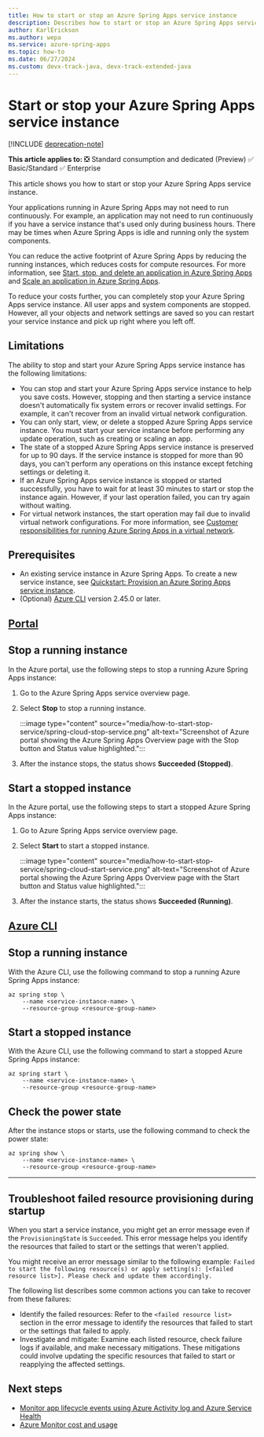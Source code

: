 ```yaml
---
title: How to start or stop an Azure Spring Apps service instance
description: Describes how to start or stop an Azure Spring Apps service instance
author: KarlErickson
ms.author: wepa
ms.service: azure-spring-apps
ms.topic: how-to
ms.date: 06/27/2024
ms.custom: devx-track-java, devx-track-extended-java
---
```


# Start or stop your Azure Spring Apps service instance

[!INCLUDE [deprecation-note](../includes/deprecation-note.md)]

**This article applies to:** ❎ Standard consumption and dedicated (Preview) ✅ Basic/Standard ✅ Enterprise

This article shows you how to start or stop your Azure Spring Apps service instance.

Your applications running in Azure Spring Apps may not need to run continuously. For example, an application may not need to run continuously if you have a service instance that's used only during business hours. There may be times when Azure Spring Apps is idle and running only the system components.

You can reduce the active footprint of Azure Spring Apps by reducing the running instances, which reduces costs for compute resources. For more information, see [Start, stop, and delete an application in Azure Spring Apps](./how-to-start-stop-delete.md) and [Scale an application in Azure Spring Apps](./how-to-scale-manual.md).

To reduce your costs further, you can completely stop your Azure Spring Apps service instance. All user apps and system components are stopped. However, all your objects and network settings are saved so you can restart your service instance and pick up right where you left off.

## Limitations

The ability to stop and start your Azure Spring Apps service instance has the following limitations:

- You can stop and start your Azure Spring Apps service instance to help you save costs. However, stopping and then starting a service instance doesn't automatically fix system errors or recover invalid settings. For example, it can't recover from an invalid virtual network configuration.
- You can only start, view, or delete a stopped Azure Spring Apps service instance. You must start your service instance before performing any update operation, such as creating or scaling an app.
- The state of a stopped Azure Spring Apps service instance is preserved for up to 90 days. If the service instance is stopped for more than 90 days, you can't perform any operations on this instance except fetching settings or deleting it.
- If an Azure Spring Apps service instance is stopped or started successfully, you have to wait for at least 30 minutes to start or stop the instance again. However, if your last operation failed, you can try again without waiting.
- For virtual network instances, the start operation may fail due to invalid virtual network configurations. For more information, see [Customer responsibilities for running Azure Spring Apps in a virtual network](./vnet-customer-responsibilities.md).

## Prerequisites

- An existing service instance in Azure Spring Apps. To create a new service instance, see [Quickstart: Provision an Azure Spring Apps service instance](quickstart-provision-service-instance.md).
- (Optional) [Azure CLI](/cli/azure/install-azure-cli) version 2.45.0 or later.

## [Portal](#tab/azure-portal)

## Stop a running instance

In the Azure portal, use the following steps to stop a running Azure Spring Apps instance:

1. Go to the Azure Spring Apps service overview page.

1. Select **Stop** to stop a running instance.

   :::image type="content" source="media/how-to-start-stop-service/spring-cloud-stop-service.png" alt-text="Screenshot of Azure portal showing the Azure Spring Apps Overview page with the Stop button and Status value highlighted.":::

1. After the instance stops, the status shows **Succeeded (Stopped)**.

## Start a stopped instance

In the Azure portal, use the following steps to start a stopped Azure Spring Apps instance:

1. Go to Azure Spring Apps service overview page.

1. Select **Start** to start a stopped instance.

   :::image type="content" source="media/how-to-start-stop-service/spring-cloud-start-service.png" alt-text="Screenshot of Azure portal showing the Azure Spring Apps Overview page with the Start button and Status value highlighted.":::

1. After the instance starts, the status shows **Succeeded (Running)**.

## [Azure CLI](#tab/azure-cli)

## Stop a running instance

With the Azure CLI, use the following command to stop a running Azure Spring Apps instance:

```azurecli
az spring stop \
    --name <service-instance-name> \
    --resource-group <resource-group-name>
```

## Start a stopped instance

With the Azure CLI, use the following command to start a stopped Azure Spring Apps instance:

```azurecli
az spring start \
    --name <service-instance-name> \
    --resource-group <resource-group-name>
```

## Check the power state

After the instance stops or starts, use the following command to check the power state:

```azurecli
az spring show \
    --name <service-instance-name> \
    --resource-group <resource-group-name>
```

---

## Troubleshoot failed resource provisioning during startup

When you start a service instance, you might get an error message even if the `ProvisioningState` is `Succeeded`. This error message helps you identify the resources that failed to start or the settings that weren't applied.

You might receive an error message similar to the following example: `Failed to start the following resource(s) or apply setting(s): [<failed resource list>]. Please check and update them accordingly.`

The following list describes some common actions you can take to recover from these failures:

- Identify the failed resources: Refer to the `<failed resource list>` section in the error message to identify the resources that failed to start or the settings that failed to apply.
- Investigate and mitigate: Examine each listed resource, check failure logs if available, and make necessary mitigations. These mitigations could involve updating the specific resources that failed to start or reapplying the affected settings.

## Next steps

- [Monitor app lifecycle events using Azure Activity log and Azure Service Health](./monitor-app-lifecycle-events.md)
- [Azure Monitor cost and usage](/azure/azure-monitor/cost-usage)

